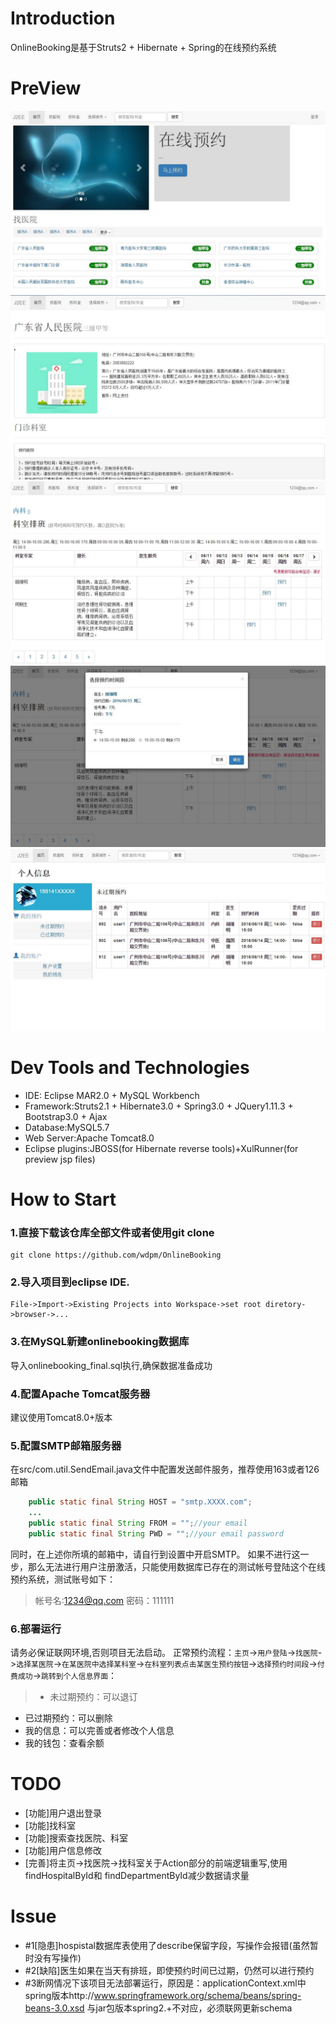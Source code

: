 # Introduction
OnlineBooking是基于Struts2 + Hibernate + Spring的在线预约系统

# PreView
<img src="/art/index.jpg"/>
<img src="/art/hospital.jpg"/>
<img src="/art/department.jpg"/>
<img src="/art/confirm_order.jpg"/>
<img src="/art/userinfo.jpg"/>

# Dev Tools and Technologies
- IDE: Eclipse MAR2.0 + MySQL Workbench
- Framework:Struts2.1 + Hibernate3.0 + Spring3.0 + JQuery1.11.3 + Bootstrap3.0 + Ajax
- Database:MySQL5.7
- Web Server:Apache Tomcat8.0
- Eclipse plugins:JBOSS(for Hibernate reverse tools)+XulRunner(for preview jsp files)

# How to Start
### 1.直接下载该仓库全部文件或者使用git clone
```
git clone https://github.com/wdpm/OnlineBooking
```

### 2.导入项目到eclipse IDE.
```
File->Import->Existing Projects into Workspace->set root diretory->browser->...
```

### 3.在MySQL新建onlinebooking数据库
导入onlinebooking_final.sql执行,确保数据准备成功

### 4.配置Apache Tomcat服务器
建议使用Tomcat8.0+版本

### 5.配置SMTP邮箱服务器
在src/com.util.SendEmail.java文件中配置发送邮件服务，推荐使用163或者126邮箱
``` java
    public static final String HOST = "smtp.XXXX.com";
    ...
    public static final String FROM = "";//your email
    public static final String PWD = "";//your email password
```
同时，在上述你所填的邮箱中，请自行到设置中开启SMTP。
如果不进行这一步，那么无法进行用户注册激活，只能使用数据库已存在的测试帐号登陆这个在线预约系统，测试账号如下：
> 帐号名:1234@qq.com
  密码：111111
  
### 6.部署运行
请务必保证联网环境,否则项目无法启动。
正常预约流程：``主页``->``用户登陆``->``找医院``->``选择某医院``->``在某医院中选择某科室``->``在科室列表点击某医生预约按钮``->``选择预约时间段``->``付费成功``->``跳转到个人信息界面``：

>- 未过期预约：可以退订
- 已过期预约：可以删除
- 我的信息：可以完善或者修改个人信息
- 我的钱包：查看余额

  
# TODO
- [功能]用户退出登录
- [功能]找科室
- [功能]搜索查找医院、科室
- [功能]用户信息修改
- [完善]将主页->找医院->找科室关于Action部分的前端逻辑重写,使用findHospitalById和 findDepartmentById减少数据请求量

# Issue
- #1[隐患]hospistal数据库表使用了describe保留字段，写操作会报错(虽然暂时没有写操作)
- #2[缺陷]医生如果在当天有排班，即使预约时间已过期，仍然可以进行预约
- #3断网情况下该项目无法部署运行，原因是：applicationContext.xml中spring版本http://www.springframework.org/schema/beans/spring-beans-3.0.xsd 与jar包版本spring2.+不对应，必须联网更新schema
